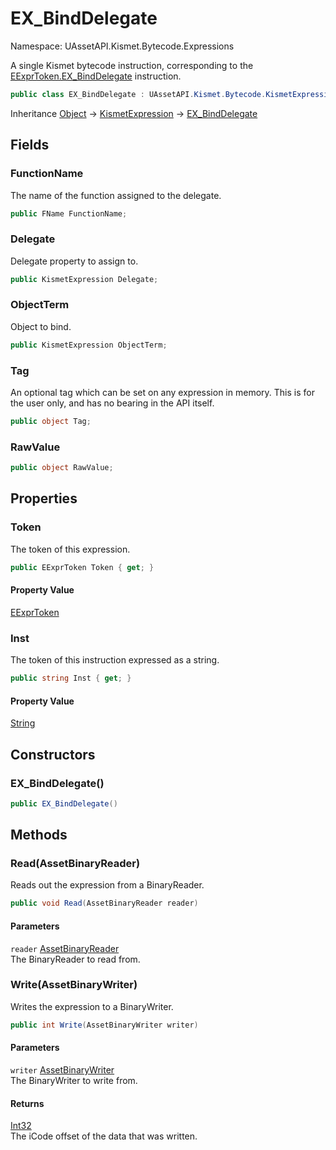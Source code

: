 # EX_BindDelegate

Namespace: UAssetAPI.Kismet.Bytecode.Expressions

A single Kismet bytecode instruction, corresponding to the [EExprToken.EX_BindDelegate](./uassetapi.kismet.bytecode.eexprtoken.md#ex_binddelegate) instruction.

```csharp
public class EX_BindDelegate : UAssetAPI.Kismet.Bytecode.KismetExpression
```

Inheritance [Object](https://docs.microsoft.com/en-us/dotnet/api/system.object) → [KismetExpression](./uassetapi.kismet.bytecode.kismetexpression.md) → [EX_BindDelegate](./uassetapi.kismet.bytecode.expressions.ex_binddelegate.md)

## Fields

### **FunctionName**

The name of the function assigned to the delegate.

```csharp
public FName FunctionName;
```

### **Delegate**

Delegate property to assign to.

```csharp
public KismetExpression Delegate;
```

### **ObjectTerm**

Object to bind.

```csharp
public KismetExpression ObjectTerm;
```

### **Tag**

An optional tag which can be set on any expression in memory. This is for the user only, and has no bearing in the API itself.

```csharp
public object Tag;
```

### **RawValue**

```csharp
public object RawValue;
```

## Properties

### **Token**

The token of this expression.

```csharp
public EExprToken Token { get; }
```

#### Property Value

[EExprToken](./uassetapi.kismet.bytecode.eexprtoken.md)<br>

### **Inst**

The token of this instruction expressed as a string.

```csharp
public string Inst { get; }
```

#### Property Value

[String](https://docs.microsoft.com/en-us/dotnet/api/system.string)<br>

## Constructors

### **EX_BindDelegate()**

```csharp
public EX_BindDelegate()
```

## Methods

### **Read(AssetBinaryReader)**

Reads out the expression from a BinaryReader.

```csharp
public void Read(AssetBinaryReader reader)
```

#### Parameters

`reader` [AssetBinaryReader](./uassetapi.assetbinaryreader.md)<br>
The BinaryReader to read from.

### **Write(AssetBinaryWriter)**

Writes the expression to a BinaryWriter.

```csharp
public int Write(AssetBinaryWriter writer)
```

#### Parameters

`writer` [AssetBinaryWriter](./uassetapi.assetbinarywriter.md)<br>
The BinaryWriter to write from.

#### Returns

[Int32](https://docs.microsoft.com/en-us/dotnet/api/system.int32)<br>
The iCode offset of the data that was written.
